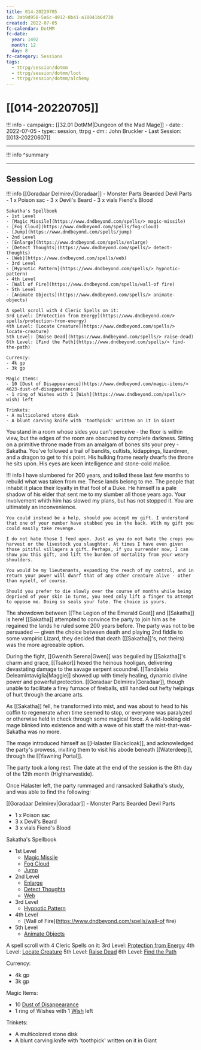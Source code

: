 ```yaml
---
title: 014-20220705
id: 3ab9d958-5a6c-4912-8b41-a18041b6d730
created: 2022-07-05
fc-calendar: DotMM
fc-date:
  year: 1492
  month: 12
  day: 8
fc-category: Sessions
tags:
  - ttrpg/session/dotmm
  - ttrpg/session/dotmm/loot
  - ttrpg/session/dotmm/alchemy
---
```


# [[014-20220705]]

!!! info
    - campaign:: [[32.01 DotMM|Dungeon of the Mad Mage]]
    - date:: 2022-07-05
    - type:: session, ttrpg
    - dm:: John Bruckler
    - Last Session: [[013-20220607]]


---

!!! info
    ^summary

---

## Session Log



!!! info
    [[Goradaar Delmirev|Goradaar]] - Monster Parts
    Bearded Devil Parts
    - 1 x Poison sac
    - 3 x Devil's Beard
    - 3 x vials Fiend's Blood
    
    Sakatha's Spellbook
    - 1st Level
    - [Magic Missile](https://www.dndbeyond.com/spells/> magic-missile)
    - [Fog Cloud](https://www.dndbeyond.com/spells/fog-cloud)
    - [Jump](https://www.dndbeyond.com/spells/jump)
    - 2nd Level
    - [Enlarge](https://www.dndbeyond.com/spells/enlarge)
    - [Detect Thoughts](https://www.dndbeyond.com/spells/> detect-thoughts)
    - [Web](https://www.dndbeyond.com/spells/web)
    - 3rd Level
    - [Hypnotic Pattern](https://www.dndbeyond.com/spells/> hypnotic-pattern)
    - 4th Level
    - [Wall of Fire](https://www.dndbeyond.com/spells/wall-of fire)
    - 5th Level
    - [Animate Objects](https://www.dndbeyond.com/spells/> animate-objects)
    
    A spell scroll with 4 Cleric Spells on it:
    3rd Level: [Protection from Energy](https://www.dndbeyond.com/> spells/protection-from-energy)
    4th Level: [Locate Creature](https://www.dndbeyond.com/spells/> locate-creature)
    5th Level: [Raise Dead](https://www.dndbeyond.com/spells/> raise-dead)
    6th Level: [Find the Path](https://www.dndbeyond.com/spells/> find-the-path)
    
    Currency:
    - 4k gp
    - 3k gp
    
    Magic Items:
    - 10 [Dust of Disappearance](https://www.dndbeyond.com/magic-items/> 4623-dust-of-disappearance)
    - 1 ring of Wishes with 1 [Wish](https://www.dndbeyond.com/spells/> wish) left
    
    Trinkets:
    - A multicolored stone disk
    - A blunt carving knife with 'toothpick' written on it in Giant

You stand in a room whose sides you can't perceive - the floor is within view, but the edges of the room are obscured by complete darkness. Sitting on a primitive throne made from an amalgam of bones sits your prey - Sakatha. You've followed a trail of bandits, cultists, kidappings, lizardmen, and a dragon to get to this point. His hulking frame nearly dwarfs the throne he sits upon. His eyes are keen intelligence and stone-cold malice. 

!!! info
    I have slumbered for 200 years, and toiled these last few months to rebuild what was taken from me. These lands belong to me. The people that inhabit it place their loyalty in that fool of a Duke. He himself is a pale shadow of his elder that sent me to my slumber all those years ago. Your involvement whith him has slowed my plans, but has not stopped it. You are ultimately an inconvenience.
    
    You could instead be a help, should you accept my gift. I understand that one of your number have stabbed you in the back. With my gift you could easily take revenge.
    
    I do not hate those I feed upon. Just as you do not hate the crops you harvest or the livestock you slaughter. At times I have even given those pitiful villagers a gift. Perhaps, if you surrender now, I can show you this gift, and lift the burden of mortality from your weary shoulders.
    
    You would be my lieutenants, expanding the reach of my control, and in return your power will dwarf that of any other creature alive - other than myself, of course.
    
    Should you prefer to die slowly over the course of months while being deprived of your skin in turns, you need only lift a finger to attempt to oppose me. Doing so seals your fate. The choice is yours.


The showdown between [[The Legion of the Emerald Goat]] and [[Sakatha]] is here! [[Sakatha]] attempted to convince the party to join him as he regained the lands he ruled some 200 years before. The party was not to be persuaded — given the choice between death and playing 2nd fiddle to some vampiric Lizard, they decided that death ([[Sakatha]]'s, not theirs) was the more agreeable option.

During the fight, [[Gwenith Serena|Gwen]] was beguiled by [[Sakatha]]'s charm and grace, [[Tsakor]] hexed the heinous hooligan, delivering devastating damage to the savage serpent scoundrel. [[Tandaleia Deleamintaviglia|Maggie]] showed up with timely healing, dynamic divine power and powerful protection. [[Goradaar Delmirev|Goradaar]], though unable to facilitate a firey furnace of fireballs, still handed out hefty helpings of hurt through the arcane arts.

As [[Sakatha]] fell, he transformed into mist, and was about to head to his coffin to regenerate when time seemed to stop, or everyone was paralyzed or otherwise held in check through some magical force. A wild-looking old mage blinked into existence and with a wave of his staff the mist-that-was-Sakatha was no more.

The mage introduced himself as [[Halaster Blackcloak]], and acknowledged the party's prowess, inviting them to visit his abode beneath [[Waterdeep]], through the [[Yawning Portal]].

The party took a long rest. The date at the end of the session is the 8th day of the 12th month (Highharvestide).

Once Halaster left, the party rummaged and ransacked Sakatha's study, and was able to find the following:

[[Goradaar Delmirev|Goradaar]] - Monster Parts
Bearded Devil Parts
- 1 x Poison sac
- 3 x Devil's Beard
- 3 x vials Fiend's Blood

Sakatha's Spellbook
- 1st Level
    - [Magic Missile](https://www.dndbeyond.com/spells/magic-missile)
    - [Fog Cloud](https://www.dndbeyond.com/spells/fog-cloud)
    - [Jump](https://www.dndbeyond.com/spells/jump)
- 2nd Level
    - [Enlarge](https://www.dndbeyond.com/spells/enlarge)
    - [Detect Thoughts](https://www.dndbeyond.com/spells/detect-thoughts)
    - [Web](https://www.dndbeyond.com/spells/web)
- 3rd Level
    - [Hypnotic Pattern](https://www.dndbeyond.com/spells/hypnotic-pattern)
- 4th Level
    - [Wall of Fire](https://www.dndbeyond.com/spells/wall-of fire)
- 5th Level
    - [Animate Objects](https://www.dndbeyond.com/spells/animate-objects)

A spell scroll with 4 Cleric Spells on it:
3rd Level: [Protection from Energy](https://www.dndbeyond.com/spells/protection-from-energy)
4th Level: [Locate Creature](https://www.dndbeyond.com/spells/locate-creature)
5th Level: [Raise Dead](https://www.dndbeyond.com/spells/raise-dead)
6th Level: [Find the Path](https://www.dndbeyond.com/spells/find-the-path)

Currency:
- 4k gp
- 3k gp

Magic Items:
- 10 [Dust of Disappearance](https://www.dndbeyond.com/magic-items/4623-dust-of-disappearance)
- 1 ring of Wishes with 1 [Wish](https://www.dndbeyond.com/spells/wish) left

Trinkets:
- A multicolored stone disk
- A blunt carving knife with 'toothpick' written on it in Giant